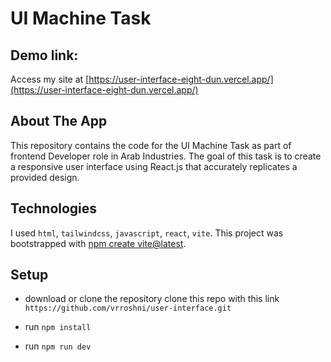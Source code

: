 # UI Machine Task
## Demo link:
Access my site at [https://user-interface-eight-dun.vercel.app/](https://user-interface-eight-dun.vercel.app/)
## About The App
This repository contains the code for the UI Machine Task as part of frontend Developer role  in  Arab Industries. The goal of this task is to create a responsive user interface using React.js that accurately replicates a provided design.


## Technologies
I used `html`, `tailwindcss`,  `javascript`, `react`, `vite`.
This project was bootstrapped with [npm create vite@latest](https://vitejs.dev/guide/).


## Setup
- download or clone the repository
clone this repo with this link `https://github.com/vrroshni/user-interface.git`

- run `npm install`
- run `npm run dev`


> 
